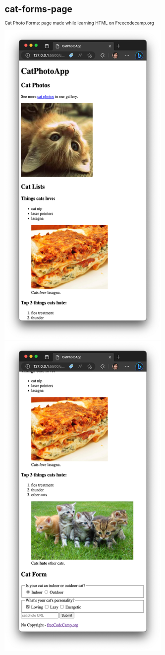 # cat-forms-page
Cat Photo Forms: page made while learning HTML on Freecodecamp.org
<div>
  <img src="./cat-forms-page-preview-1.png" style="display: inline-block" height=1000px; />
  <img src="./cat-forms-page-preview-2.png" style="display: inline-block" height=1000px"; />
</div>
